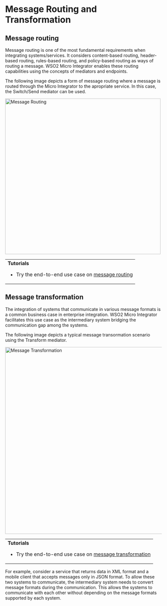 # Message Routing and Transformation

## Message routing

Message routing is one of the most fundamental requirements when integrating systems/services. It considers content-based routing, header-based routing, rules-based routing, and policy-based routing as ways of routing a message. WSO2 Micro Integrator enables these routing capabilities using the concepts of mediators and endpoints.

The following image depicts a form of message routing where a message is routed through the Micro Integrator to the apropriate service. In this case, the Switch/Send mediator can be used.

<img src="../../../assets/img/use-cases-overview/message-routing.png" title="Message Routing" width="500" alt="Message Routing"/>

<!--
![message routing](../../assets/img/use-cases-overview/message-routing-new.png)
-->

<table>
	<tr>
		<td>
			<b>Tutorials</b></br>
			<ul>
				<li>
					Try the end-to-end use case on <a href="../../../use-cases/tutorials/routing-requests-based-on-message-content">message routing</a>
				</li>
			</ul>
		</td>
		<!--
		<td>
			<b>Examples</b>
			<ul>
				<li>
					<a href="../../../use-cases/examples/message-routing/header-based-routing">Routing based on message header</a>
				</li>
				<li>
					<a href="../../../use-cases/examples/message-routing/payload-based-routing">Routing based on message payload</a>
				</li>
				<li>
					<a href="../../../use-cases/examples/message-routing/split-and-aggregate-responses">Splitting and aggregating response messages</a>
				</li>
			</ul>
		</td>
	-->
	</tr>
</table>

## Message transformation

The integration of systems that communicate in various message formats is a common business case in enterprise integration. WSO2 Micro Integrator facilitates this use case as the intermediary system bridging the communication gap among the systems.

The following image depicts a typical message transormation scenario using the Transform mediator. 

<img src="../../../assets/img/use-cases-overview/message-transformation.png" title="Message Transformation" width="600" alt="Message Transformation"/>

<!--
![message transformation](../../assets/img/use-cases-overview/message-transformation-new.png) 
-->
<table>
	<tr>
		<td>
			<b>Tutorials</b></br>
			<ul>
				<li>
					Try the end-to-end use case on <a href="../../../use-cases/tutorials/transforming-message-content">message transformation</a>
				</li>
			</ul>
		</td>
		<!--
		<td>
			<b>Examples</b>
			<ul>
				<li>
					<a href="../../../use-cases/examples/message-transformations/soap-to-json-conversion">Converting SOAP Messages to JSON</a>
				</li>
				<li>
					<a href="../../../use-cases/examples/message-transformations/pox-to-json-conversion">Converting POX Messages to JSON</a>
				</li>
				<li>
					<a href="../../../use-cases/examples/message-transformations/json-to-soap-conversion">Converting JSON Messages to SOAP</a>
				</li>
				<li>
					<a href="../../../use-cases/examples/message-transformations/csv-to-other-formats-conversion">Converting CSV Messages to Other Formats</a>
				</li>
				<li>
					<a href="../../../use-cases/examples/message-transformations/csv-conversion">Converting to CSV Message Formats</a>
				</li>
			</ul>
		</td>
	-->
	</tr>
</table>

For example, consider a service that returns data in XML format and a mobile client that accepts messages only in JSON format. To allow these two systems to communicate, the intermediary system needs to convert message formats during the communication. This allows the systems to communicate with each other without depending on the message formats supported by each system.